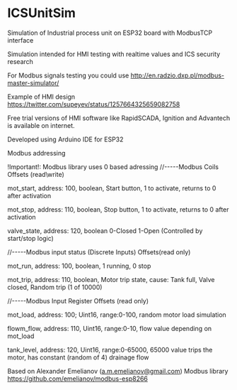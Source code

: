 # ICSUnitSim
Simulation of Industrial process unit on ESP32 board with ModbusTCP interface

Simulation intended for HMI testing with realtime values and ICS security research

For Modbus signals testing you could use http://en.radzio.dxp.pl/modbus-master-simulator/ 

Example of HMI design 
https://twitter.com/supeyev/status/1257664325659082758

Free trial versions of HMI software like RapidSCADA, Ignition and Advantech is available on internet.

Developed using Arduino IDE for ESP32

Modbus addressing

!Important!: Modbus library uses 0 based adressing
//-----Modbus Coils Offsets (read\write)

mot_start, address: 100, boolean, Start button, 1 to activate, returns to 0 after activation

mot_stop, address: 110, boolean, Stop button, 1 to activate, returns to 0 after activation

valve_state, address: 120, boolean 0-Closed 1-Open (Controlled by start/stop logic)

//-----Modbus input status (Discrete Inputs) Offsets(read only)

mot_run, address: 100, boolean, 1 running, 0 stop

mot_trip, address: 110, boolean, Motor trip state, cause: Tank full, Valve closed, Random trip (1 of 10000)


//-----Modbus Input Register Offsets (read only)

mot_load, address: 100; Uint16, range:0-100, random motor load simulation

flowm_flow, address: 110, Uint16, range:0-10, flow value depending on mot_load 

tank_level, address: 120, Uint16, range:0-65000, 65000 value trips the motor, has constant (random of 4) drainage flow

Based on Alexander Emelianov (a.m.emelianov@gmail.com) Modbus library
  https://github.com/emelianov/modbus-esp8266
